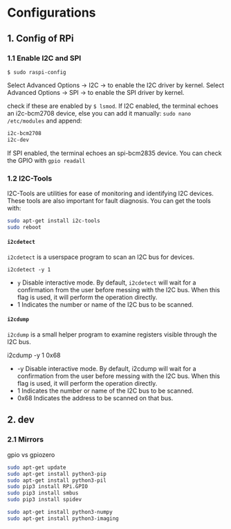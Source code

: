 # Configurations
## 1. Config of RPi
### 1.1 Enable I2C and SPI
`$ sudo raspi-config`

Select Advanced Options -> I2C -> <YES> to enable the I2C driver by kernel.
Select Advanced Options -> SPI -> <YES> to enable the SPI driver by kernel.

check if these are enabled by `$ lsmod`. If I2C enabled, the terminal echoes an i2c-bcm2708 device, else you can add it manually: `sudo nano /etc/modules` and append:

```sh
i2c-bcm2708
i2c-dev
```

If SPI enabled, the terminal echoes an spi-bcm2835 device. You can check the GPIO with `gpio readall`

### 1.2 I2C-Tools
I2C-Tools are utilities for ease of monitoring and identifying I2C devices. These tools are also important for fault diagnosis. You can get the tools with:

```sh
sudo apt-get install i2c-tools
sudo reboot
```

#### `i2cdetect`
 `i2cdetect` is a userspace program to scan an I2C bus for devices.
 
`i2cdetect -y 1`

- `y` Disable interactive mode. By default, `i2cdetect` will wait for a confirmation from the user before messing with the I2C bus. When this flag is used, it will perform the operation directly.
- 1 Indicates the number or name of the I2C bus to be scanned.

#### `i2cdump`
`i2cdump` is a small helper program to examine registers visible through the I2C bus.

i2cdump -y 1 0x68

-   -y Disable interactive mode. By default, i2cdump will wait for a confirmation from the user before messing with the I2C bus. When this flag is used, it will perform the operation directly.
-   1 Indicates the number or name of the I2C bus to be scanned.
-   0x68 Indicates the address to be scanned on that bus.


## 2. dev
### 2.1 Mirrors

gpio vs gpiozero

```sh
sudo apt-get update
sudo apt-get install python3-pip
sudo apt-get install python3-pil
sudo pip3 install RPi.GPIO
sudo pip3 install smbus
sudo pip3 install spidev

sudo apt-get install python3-numpy
sudo apt-get install python3-imaging
```
<!--stackedit_data:
eyJoaXN0b3J5IjpbLTExOTY0Njk3ODksMTU5ODM2MTI0MSwxNT
k3MDE1NzI2LDExODc4OTkwMDIsOTE2NTE1NzUyLC0zNDk2Mzkz
MzAsODQ0NzIyNzY1LDEwMTgwOTE0NTldfQ==
-->